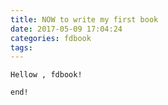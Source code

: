 ```yaml
---
title: NOW to write my first book
date: 2017-05-09 17:04:24
categories: fdbook
tags:
---
```


	Hellow , fdbook!
	
	end!